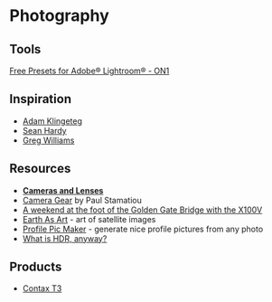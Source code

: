 # Photography

## Tools

[Free Presets for Adobe® Lightroom® - ON1](https://www.on1.com/free/lightroom-presets/)

## Inspiration

- [Adam Klingeteg](http://www.adamklingeteg.com/)
- [Sean Hardy](https://www.hardycc.co.uk/)
- [Greg Williams](https://en.wikipedia.org/wiki/Greg_Williams_(photographer))

## Resources

- [**Cameras and Lenses**](https://ciechanow.ski/cameras-and-lenses/)
- [Camera Gear](https://paulstamatiou.com/photos/gear/) by Paul Stamatiou
- [A weekend at the foot of the Golden Gate Bridge with the X100V](https://www.arun.is/blog/cavallo-point/)
- [Earth As Art](https://www.usgs.gov/centers/eros/earth-art) - art of satellite images
- [Profile Pic Maker](https://pfpmaker.com/) - generate nice profile pictures from any photo
- [What is HDR, anyway?](https://www.lux.camera/what-is-hdr/)

## Products

- [Contax T3](https://de.wikipedia.org/wiki/Contax)
